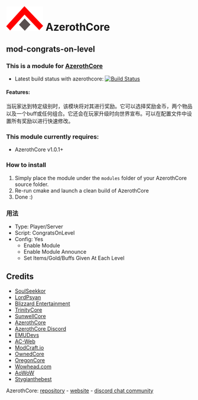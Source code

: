 # ![logo](https://raw.githubusercontent.com/azerothcore/azerothcore.github.io/master/images/logo-github.png) AzerothCore
## mod-congrats-on-level
### This is a module for [AzerothCore](http://www.azerothcore.org)
- Latest build status with azerothcore: [![Build Status](https://github.com/azerothcore/mod-congrats-on-level/workflows/core-build/badge.svg?branch=master&event=push)](https://github.com/azerothcore/mod-congrats-on-level)

#### Features:
当玩家达到特定级别时，该模块将对其进行奖励。它可以选择奖励金币，两个物品以及一个buff或任何组合。它还会在玩家升级时向世界宣布。可以在配置文件中设置所有奖励以进行快速修改。

### This module currently requires:
- AzerothCore v1.0.1+

### How to install
1. Simply place the module under the `modules` folder of your AzerothCore source folder.
2. Re-run cmake and launch a clean build of AzerothCore
3. Done :)

### 用法
- Type: Player/Server
- Script: CongratsOnLevel
- Config: Yes
    - Enable Module
    - Enable Module Announce
    - Set Items/Gold/Buffs Given At Each Level


## Credits
- [SoulSeekkor](https://github.com/SoulSeekkor)
- [LordPsyan](https://bitbucket.org/lordpsyan/lordpsyan-patches)
- [Blizzard Entertainment](http://blizzard.com)
- [TrinityCore](https://github.com/TrinityCore/TrinityCore/blob/3.3.5/THANKS)
- [SunwellCore](http://www.azerothcore.org/pages/sunwell.pl/)
- [AzerothCore](https://github.com/AzerothCore/azerothcore-wotlk/graphs/contributors)
- [AzerothCore Discord](https://discord.gg/gkt4y2x)
- [EMUDevs](https://youtube.com/user/EmuDevs)
- [AC-Web](http://ac-web.org/)
- [ModCraft.io](http://modcraft.io/)
- [OwnedCore](http://ownedcore.com/)
- [OregonCore](https://wiki.oregon-core.net/)
- [Wowhead.com](http://wowhead.com)
- [AoWoW](https://wotlk.evowow.com/)
- [Stygianthebest]( http://stygianthebest.github.io) 

AzerothCore: [repository](https://github.com/azerothcore) - [website](http://azerothcore.org/) - [discord chat community](https://discord.gg/PaqQRkd)
